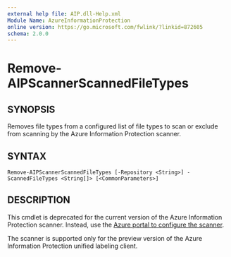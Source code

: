 ```yaml
---
external help file: AIP.dll-Help.xml
Module Name: AzureInformationProtection
online version: https://go.microsoft.com/fwlink/?linkid=872605
schema: 2.0.0
---
```


# Remove-AIPScannerScannedFileTypes

## SYNOPSIS
Removes file types from a configured list of file types to scan or exclude from scanning by the Azure Information Protection scanner.

## SYNTAX

```
Remove-AIPScannerScannedFileTypes [-Repository <String>] -ScannedFileTypes <String[]> [<CommonParameters>]
```

## DESCRIPTION
This cmdlet is deprecated for the current version of the Azure Information Protection scanner. Instead, use the [Azure portal to configure the scanner](/information-protection/deploy-aip-scanner).

The scanner is supported only for the preview version of the Azure Information Protection unified labeling client.